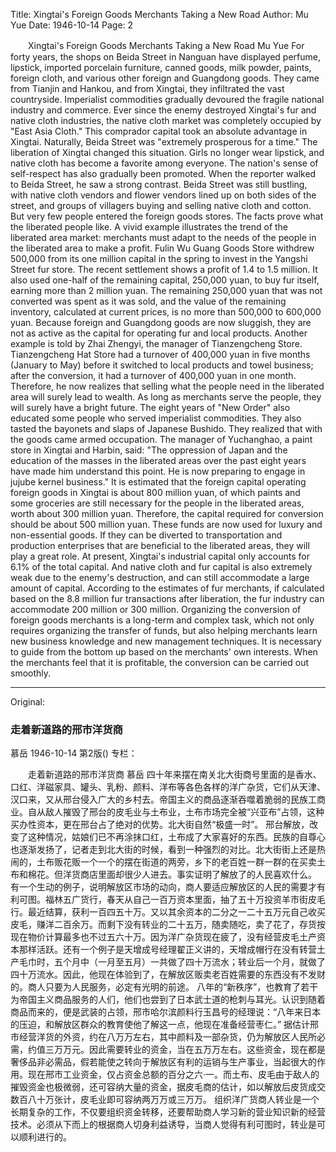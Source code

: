 Title: Xingtai's Foreign Goods Merchants Taking a New Road
Author: Mu Yue
Date: 1946-10-14
Page: 2

　　Xingtai's Foreign Goods Merchants Taking a New Road
    Mu Yue
    For forty years, the shops on Beida Street in Nanguan have displayed perfume, lipstick, imported porcelain furniture, canned goods, milk powder, paints, foreign cloth, and various other foreign and Guangdong goods. They came from Tianjin and Hankou, and from Xingtai, they infiltrated the vast countryside. Imperialist commodities gradually devoured the fragile national industry and commerce. Ever since the enemy destroyed Xingtai's fur and native cloth industries, the native cloth market was completely occupied by "East Asia Cloth." This comprador capital took an absolute advantage in Xingtai. Naturally, Beida Street was "extremely prosperous for a time."
    The liberation of Xingtai changed this situation. Girls no longer wear lipstick, and native cloth has become a favorite among everyone. The nation's sense of self-respect has also gradually been promoted. When the reporter walked to Beida Street, he saw a strong contrast. Beida Street was still bustling, with native cloth vendors and flower vendors lined up on both sides of the street, and groups of villagers buying and selling native cloth and cotton. But very few people entered the foreign goods stores. The facts prove what the liberated people like.
    A vivid example illustrates the trend of the liberated area market: merchants must adapt to the needs of the people in the liberated area to make a profit. Fulin Wu Guang Goods Store withdrew 500,000 from its one million capital in the spring to invest in the Yangshi Street fur store. The recent settlement shows a profit of 1.4 to 1.5 million. It also used one-half of the remaining capital, 250,000 yuan, to buy fur itself, earning more than 2 million yuan. The remaining 250,000 yuan that was not converted was spent as it was sold, and the value of the remaining inventory, calculated at current prices, is no more than 500,000 to 600,000 yuan. Because foreign and Guangdong goods are now sluggish, they are not as active as the capital for operating fur and local products. Another example is told by Zhai Zhengyi, the manager of Tianzengcheng Store. Tianzengcheng Hat Store had a turnover of 400,000 yuan in five months (January to May) before it switched to local products and towel business; after the conversion, it had a turnover of 400,000 yuan in one month. Therefore, he now realizes that selling what the people need in the liberated area will surely lead to wealth. As long as merchants serve the people, they will surely have a bright future.
    The eight years of "New Order" also educated some people who served imperialist commodities. They also tasted the bayonets and slaps of Japanese Bushido. They realized that with the goods came armed occupation. The manager of Yuchanghao, a paint store in Xingtai and Harbin, said: "The oppression of Japan and the education of the masses in the liberated areas over the past eight years have made him understand this point. He is now preparing to engage in jujube kernel business."
    It is estimated that the foreign capital operating foreign goods in Xingtai is about 800 million yuan, of which paints and some groceries are still necessary for the people in the liberated areas, worth about 300 million yuan. Therefore, the capital required for conversion should be about 500 million yuan. These funds are now used for luxury and non-essential goods. If they can be diverted to transportation and production enterprises that are beneficial to the liberated areas, they will play a great role. At present, Xingtai's industrial capital only accounts for 6.1% of the total capital. And native cloth and fur capital is also extremely weak due to the enemy's destruction, and can still accommodate a large amount of capital. According to the estimates of fur merchants, if calculated based on the 8.8 million fur transactions after liberation, the fur industry can accommodate 200 million or 300 million.
    Organizing the conversion of foreign goods merchants is a long-term and complex task, which not only requires organizing the transfer of funds, but also helping merchants learn new business knowledge and new management techniques. It is necessary to guide from the bottom up based on the merchants' own interests. When the merchants feel that it is profitable, the conversion can be carried out smoothly.



<hr /> 

Original: 


### 走着新道路的邢市洋货商
慕岳
1946-10-14
第2版()
专栏：

　　走着新道路的邢市洋货商
    慕岳
    四十年来摆在南关北大街商号里面的是香水、口红、洋磁家具、罐头、乳粉、颜料、洋布等各色各样的洋广杂货，它们从天津、汉口来，又从邢台侵入广大的乡村去。帝国主义的商品逐渐吞噬着脆弱的民族工商业。自从敌人摧毁了邢台的皮毛业与土布业，土布市场完全被“兴亚布”占领，这种买办性资本，更在邢台占了绝对的优势。北大街自然“极盛一时”。
    邢台解放，改变了这种情况，姑娘们已不再涂抹口红，土布成了大家喜好的东西。民族的自尊心也逐渐发扬了，记者走到北大街的时候，看到一种强烈的对比。北大街街上还是热闹的，土布贩花贩一个一个的摆在街道的两旁，乡下的老百姓一群一群的在买卖土布和棉花。但洋货商店里面却很少人进去。事实证明了解放了的人民喜欢什么。
    有一个生动的例子，说明解放区市场的动向，商人要适应解放区的人民的需要才有利可图。福林五广货行，春天从自己一百万资本里面，抽了五十万投资羊市街皮毛行。最近结算，获利一百四五十万。又以其余资本的二分之一二十五万元自己收买皮毛，赚洋二百余万。而剩下没有转业的二十五万，随卖随吃，卖了花了，存货按现在物价计算最多也不过五六十万。因为洋广杂货现在疲了，没有经营皮毛土产资本那样活跃。还有一个例子是天增成号经理翟正义讲的，天增成帽行在没有转营土产毛巾时，五个月中（一月至五月）一共做了四十万流水；转业后一个月，就做了四十万流水。因此，他现在体验到了，在解放区贩卖老百姓需要的东西没有不发财的。商人只要为人民服务，必定有光明的前途。
    八年的“新秩序”，也教育了若干为帝国主义商品服务的人们，他们也尝到了日本武士道的枪刺与耳光。认识到随着商品而来的，便是武装的占领，邢市哈尔滨颜料行玉昌号的经理说：“八年来日本的压迫，和解放区群众的教育使他了解这一点，他现在准备经营枣仁。”
    据估计邢市经营洋货的外资，约在八万万左右，其中颜料及一部杂货，仍为解放区人民所必需，约值三万万元。因此需要转业的资金，当在五万万左右。这些资金，现在都是奢侈品非必需品，假若能使之转向于解放区有利的运销与生产事业，当起很大的作用。现在邢市工业资金，仅占资金总额的百分之六·一。而土布、皮毛由于敌人的摧毁资金也极微弱，还可容纳大量的资金，据皮毛商的估计，如以解放后皮货成交数百八十万张计，皮毛业即可容纳两万万或三万万。
    组织洋广货商人转业是一个长期复杂的工作，不仅要组织资金转移，还要帮助商人学习新的营业知识新的经营技术。必须从下而上的根据商人切身利益诱导，当商人觉得有利可图时，转业是可以顺利进行的。
